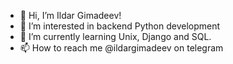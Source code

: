 - 👋 Hi, I’m Ildar Gimadeev!
- 👀 I’m interested in backend Python development
- 🌱 I’m currently learning Unix, Django and SQL.
- 📫 How to reach me @ildargimadeev on telegram


